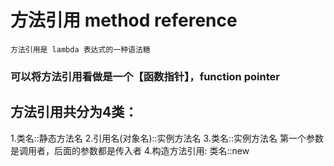 # 方法引用 method reference
    方法引用是 lambda 表达式的一种语法糖
    
### 可以将方法引用看做是一个【函数指针】，function pointer

## 方法引用共分为4类：
1.类名::静态方法名
2.引用名(对象名)::实例方法名
3.类名::实例方法名 第一个参数是调用者，后面的参数都是传入者
4.构造方法引用: 类名::new
